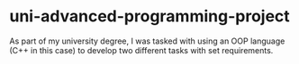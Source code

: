 # uni-advanced-programming-project
As part of my university degree, I was tasked with using an OOP language (C++ in this case) to develop two different tasks with set requirements.
